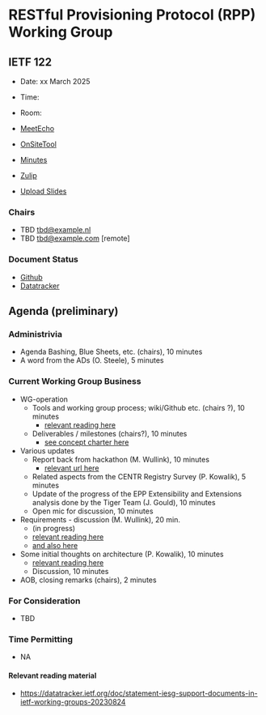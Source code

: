 
# RESTful Provisioning Protocol (RPP) Working Group

## IETF 122

* Date: xx March 2025
* Time:
* Room:

* [MeetEcho](https://meetings.conf.meetecho.com/ietf122/?session=)
* [OnSiteTool](https://meetings.conf.meetecho.com/onsite122/?session=)

* [Minutes](https://codimd.ietf.org/notes-ietf-122-rpp)
* [Zulip](https://zulip.ietf.org/#narrow/stream/rpp)
* [Upload Slides](https://datatracker.ietf.org/meeting/122/session/rpp)

### Chairs

* TBD [tbd@example.nl](tbd@example.nl)
* TBD [tbd@example.com](tbd@example.com) [remote]

### Document Status

* [Github](https://github.com/ietf-wg-rpp/wg-materials/blob/main/dnsop-document-status.md)
* [Datatracker](https://datatracker.ietf.org/wg/rpp/documents/)

## Agenda (preliminary)

### Administrivia

* Agenda Bashing, Blue Sheets, etc. (chairs), 10 minutes
* A word from the ADs (O. Steele), 5 minutes
<!--
* Updates of Old Work, Chairs, 10 minutes
-->
### Current Working Group Business
* WG-operation
  - Tools and working group process; wiki/Github etc. (chairs ?), 10 minutes
    - [relevant reading here](https://datatracker.ietf.org/doc/html/rfc8874)
  - Deliverables / milestones (chairs?), 10 minutes
    - [see concept charter here](https://github.com/SIDN/ietf-wg-rpp-charter/blob/main/rpp-charter.md)
* Various updates
  - Report back from hackathon (M. Wullink), 10 minutes
    - [relevant url here](https://www.ietf.org/meeting/hackathons/122-hackathon/)
  - Related aspects from the CENTR Registry Survey (P. Kowalik), 5 minutes
  - Update of the progress of the EPP Extensibility and Extensions analysis done by the Tiger Team (J. Gould), 10 minutes
  - Open mic for discussion, 10 minutes
* Requirements - discussion (M. Wullink), 20 min.
  - (in progress)
  - [relevant reading here](https://github.com/SIDN/ietf-wg-rpp-charter/blob/main/requirements.md)
  - [and also here](https://datatracker.ietf.org/meeting/121/materials/slides-121-rpp-rpp-drafts-requirements-01)
* Some initial thoughts on architecture (P. Kowalik), 10 minutes
  - [relevant reading here](https://github.com/pawel-kow/RPP-architecture)
  - Discussion, 10 minutes
* AOB, closing remarks (chairs), 2 minutes

### For Consideration

* TBD
### Time Permitting

* NA

#### Relevant reading material

* https://datatracker.ietf.org/doc/statement-iesg-support-documents-in-ietf-working-groups-20230824

